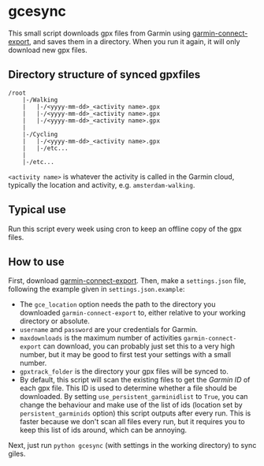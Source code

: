 # gcesync
This small script downloads gpx files from Garmin using [garmin-connect-export](https://github.com/pe-st/garmin-connect-export), and saves them in a directory. When you run it again, it will only download new gpx files.

## Directory structure of synced gpxfiles

```
/root
    |-/Walking
    |   |-/<yyyy-mm-dd>_<activity name>.gpx
    |   |-/<yyyy-mm-dd>_<activity name>.gpx
    |   |-/<yyyy-mm-dd>_<activity name>.gpx
    |
    |-/Cycling
    |   |-/<yyyy-mm-dd>_<activity name>.gpx
    |   |-/etc...
    |
    |-/etc...
```
`<activity name>` is whatever the activity is called in the Garmin cloud, typically the location and activity, e.g. `amsterdam-walking`.

## Typical use
Run this script every week using cron to keep an offline copy of the gpx files.

## How to use
First, download [garmin-connect-export](https://github.com/pe-st/garmin-connect-export). Then, make a `settings.json` file, following the example given in `settings.json.example`:

 * The `gce_location` option needs the path to the directory you downloaded `garmin-connect-export` to, either relative to your working directory or absolute. 
 * `username` and `password` are your credentials for Garmin.
 * `maxdownloads` is the maximum number of activities `garmin-connect-export` can download, you can probably just set this to a very high number, but it may be good to first test your settings with a small number.
 * `gpxtrack_folder` is the directory your gpx files will be synced to.
 * By default, this script will scan the existing files to get the _Garmin ID_ of each gpx file. This ID is used to determine whether a file should be downloaded. By setting `use_persistent_garminidlist` to `True`, you can change the behaviour and make use of the list of ids (location set by `persistent_garminids` option) this script outputs after every run. This is faster because we don't scan all files every run, but it requires you to keep this list of ids around, which can be annoying.

Next, just run `python gcesync` (with settings in the working directory) to sync giles.


